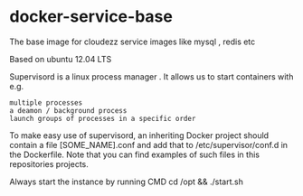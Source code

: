 docker-service-base
===================

The base image for cloudezz service images like mysql , redis etc 

Based on ubuntu 12.04 LTS

Supervisord is a linux process manager . It allows us to start containers with e.g.

    multiple processes
    a deamon / background process
    launch groups of processes in a specific order
    

To make easy use of supervisord, an inheriting Docker project should contain a file [SOME_NAME].conf and add that to /etc/supervisor/conf.d in the Dockerfile. Note that you can find examples of such files in this repositories projects.

Always start the instance by running CMD cd /opt && ./start.sh



